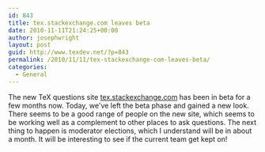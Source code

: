 ```yaml
---
id: 843
title: tex.stackexchange.com leaves beta
date: 2010-11-11T21:24:25+00:00
author: josephwright
layout: post
guid: http://www.texdev.net/?p=843
permalink: /2010/11/11/tex-stackexchange-com-leaves-beta/
categories:
  - General
---
```

The new TeX questions site <a href="http://tex.stackexchange.com/">tex.stackexchange.com</a> has been in beta for a few months now. Today, we've left the beta phase and gained a new look. There seems to be a good range of people on the new site, which seems to be working well as a complement to other places to ask questions. The next thing to happen is moderator elections, which I understand will be in about a month. It will be interesting to see if the current team get kept on!
